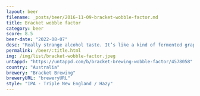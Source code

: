 ```yaml
---
layout: beer
filename: _posts/beer/2016-11-09-bracket-wobble-factor.md
title: Bracket wobble factor
category: beer
score: 8.5
beer-date: "2022-08-07"
desc: "Really strange alcohol taste. It’s like a kind of fermented grapefruit. It’s an intense beer that needs to be had slowly. But I’m very sad to see the end"
permalink: /beer/:title.html
img: /img/list/bracket-wobble-factor.jpeg
untappd: "https://untappd.com/b/bracket-brewing-wobble-factor/4578058"
country: "Australia"
brewery: "Bracket Brewing"
breweryURL: "breweryURL"
style: "IPA - Triple New England / Hazy"
---
```

